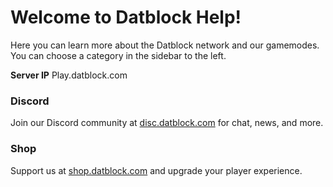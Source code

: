 # Welcome to Datblock Help!
Here you can learn more about the Datblock network and our gamemodes. You can choose a category in the sidebar to the left.

**Server IP** Play.datblock.com

### Discord
Join our Discord community at [disc.datblock.com](https://disc.datblock.com/) for chat, news, and more.

### Shop
Support us at [shop.datblock.com](https://shop.datblock.com/) and upgrade your player experience.
